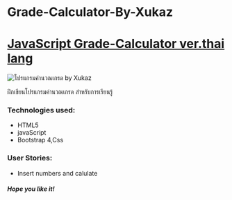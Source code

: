 # Grade-Calculator-By-Xukaz
# [JavaScript Grade-Calculator ver.thai lang](https://htmlpreview.github.io/?https://github.com/DoggyCats/Grade-Calculator-By-Xukaz/blob/bfd54f480fea5b154bd41491155a588f3a8da8cf/Grade%20Calculator%20by%20Xukaz.html)


![โปรแกรมคำนวณเกรด by Xukaz](https://i.imgur.com/qR77BXg.gif)

ฝึกเขียนโปรแกรมคำนวณเกรด สำหรับการเรียนรู้




### Technologies used: 

+ HTML5
+ javaScript
+ Bootstrap 4,Css

### User Stories: 

+ Insert numbers and calulate

##### Hope you like it!
